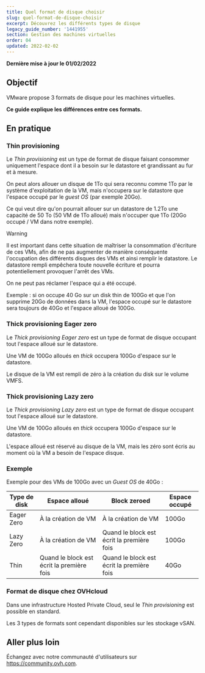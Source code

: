 ```yaml
---
title: Quel format de disque choisir
slug: quel-format-de-disque-choisir
excerpt: Découvrez les différents types de disque 
legacy_guide_number: '1441955'
section: Gestion des machines virtuelles
order: 04
updated: 2022-02-02
---
```


**Dernière mise à jour le 01/02/2022**

## Objectif

VMware propose 3 formats de disque pour les machines virtuelles.

**Ce guide explique les différences entre ces formats.**

## En pratique

### Thin provisioning

Le *Thin provisioning* est un type de format de disque faisant consommer uniquement l'espace dont il a besoin sur le datastore et grandissant au fur et à mesure.

On peut alors allouer un disque de 1To qui sera reconnu comme 1To par le système d'exploitation de la VM, mais n'occupera sur le datastore que l'espace occupé par le *guest OS* (par exemple 20Go). 

Ce qui veut dire qu'on pourrait allouer sur un datastore de 1.2To une capacité de 50 To (50 VM de 1To alloué) mais n'occuper que 1To (20Go occupé / VM dans notre exemple).

> [!warning]
>
> Il est important dans cette situation de maîtriser la consommation d'écriture de ces VMs, afin de ne pas augmenter de manière conséquente l'occupation des différents disques des VMs et ainsi remplir le datastore. 
> Le datastore rempli empêchera toute nouvelle écriture et pourra potentiellement provoquer l'arrêt des VMs.
>

On ne peut pas réclamer l'espace qui a été occupé. 

Exemple : si on occupe 40 Go sur un disk thin de 100Go et que l'on supprime 20Go de données dans la VM, l'espace occupé sur le datastore sera toujours de 40Go et l'espace alloué de 100Go.

### Thick provisioning Eager zero

Le *Thick provisioning Eager zero* est un type de format de disque occupant tout l'espace alloué sur le datastore. 

Une VM de 100Go alloués en *thick* occupera 100Go d'espace sur le datastore.

Le disque de la VM est rempli de zéro à la création du disk sur le volume VMFS.

### Thick provisioning Lazy zero

Le *Thick provisioning Lazy zero* est un type de format de disque occupant tout l'espace alloué sur le datastore.

Une VM de 100Go alloués en *thick*  occupera 100Go d'espace sur le datastore.

L'espace alloué est réservé au disque de la VM, mais les zéro sont écris au moment où la VM a besoin de l'espace disque.

### Exemple

Exemple pour des VMs de 100Go avec un *Guest OS* de 40Go :

|Type de disk|Espace alloué|Block zeroed|Espace occupé|
|---|---|---|---|
|Eager Zero|À la création de VM|À la création de VM|100Go|
|Lazy Zero|À la création de VM|Quand le block est écrit la première fois|100Go|
|Thin|Quand le block est écrit la première fois|Quand le block est écrit la première fois|40Go|

### Format de disque chez OVHcloud

Dans une infrastructure Hosted Private Cloud, seul le *Thin provisioning* est possible en standard.

Les 3 types de formats sont cependant disponibles sur les stockage vSAN.

## Aller plus loin

Échangez avec notre communauté d'utilisateurs sur <https://community.ovh.com>.
